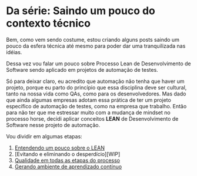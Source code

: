 # Da série: Saindo um pouco do contexto técnico

Bem, como vem sendo costume, estou criando alguns posts saindo um pouco da esfera técnica até mesmo para poder dar uma tranquilizada nas idéias.

Dessa vez vou falar um pouco sobre Processo Lean de Desenvolvimento de Software sendo aplicado em projetos de automação de testes.

Só para deixar claro, eu acredito que automação não tenha que haver um projeto, porque eu parto do princípio que essa disciplina deve ser cultural, tanto na nossa vida como QAs, como para os desenvolvedores. Mas dado que ainda algumas empresas adotam essa prática de ter um projeto específico de automação de testes, como na empresa que trabalho. Então para não ter que me estressar muito com a mudança de mindset no processo horse, decidi aplicar conceitos **LEAN** de Desenvolvimento de Software nesse projeto de automação.

Vou dividir em algumas etapas:

1. [Entendendo um pouco sobre o LEAN](WIP)
2. [Evitando e eliminando o desperdício][WIP]
3. [Qualidade em todas as etapas do processo](WIP)
4. [Gerando ambiente de aprendizado contínuo](WIP)
